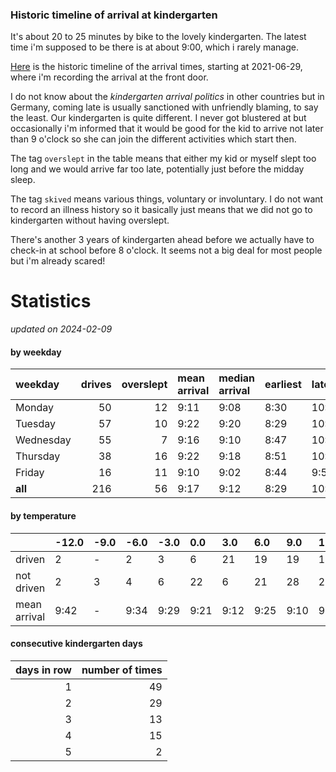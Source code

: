 ### Historic timeline of arrival at kindergarten

It's about 20 to 25 minutes by bike to the lovely kindergarten. 
The latest time i'm supposed to be there is at about 9:00, 
which i rarely manage. 

[Here](times.csv) is the historic timeline of the arrival times, starting
at 2021-06-29, where i'm recording the arrival at the front door.

I do not know about the *kindergarten arrival politics* in other
countries but in Germany, coming late is usually sanctioned 
with unfriendly blaming, to say the least. Our kindergarten is quite
different. I never got blustered at but occasionally i'm informed
that it would be good for the kid to arrive not later than 9 o'clock
so she can join the different activities which start then. 

The tag `overslept` in the table means that either my kid or myself
slept too long and we would arrive far too late, potentially just
before the midday sleep.

The tag `skived` means various things, voluntary or involuntary. I 
do not want to record an illness history so it basically just means
that we did not go to kindergarten without having overslept.

There's another 3 years of kindergarten ahead before we actually 
have to check-in at school before 8 o'clock. It seems not a big deal
for most people but i'm already scared!


# Statistics

*updated on 2024-02-09*

#### by weekday

| weekday   |   drives |   overslept | mean arrival   | median arrival   | earliest   | latest   |
|:----------|---------:|------------:|:---------------|:-----------------|:-----------|:---------|
| Monday    |       50 |          12 | 9:11           | 9:08             | 8:30       | 10:14    |
| Tuesday   |       57 |          10 | 9:22           | 9:20             | 8:29       | 10:20    |
| Wednesday |       55 |           7 | 9:16           | 9:10             | 8:47       | 10:26    |
| Thursday  |       38 |          16 | 9:22           | 9:18             | 8:51       | 10:32    |
| Friday    |       16 |          11 | 9:10           | 9:02             | 8:44       | 9:56     |
| **all**   |      216 |          56 | 9:17           | 9:12             | 8:29       | 10:32    |

#### by temperature

|              | -12.0   | -9.0   | -6.0   | -3.0   | 0.0   | 3.0   | 6.0   | 9.0   | 12.0   | 15.0   | 18.0   | 21.0   | 24.0   |
|:-------------|:--------|:-------|:-------|:-------|:------|:------|:------|:------|:-------|:-------|:-------|:-------|:-------|
| driven       | 2       | -      | 2      | 3      | 6     | 21    | 19    | 19    | 19     | 14     | 8      | 7      | 2      |
| not driven   | 2       | 3      | 4      | 6      | 22    | 6     | 21    | 28    | 24     | 14     | 17     | 8      | 4      |
| mean arrival | 9:42    | -      | 9:34   | 9:29   | 9:21  | 9:12  | 9:25  | 9:10  | 9:15   | 9:38   | 9:27   | 9:16   | 9:39   |

#### consecutive kindergarten days

|   days in row |   number of times |
|--------------:|------------------:|
|             1 |                49 |
|             2 |                29 |
|             3 |                13 |
|             4 |                15 |
|             5 |                 2 |

